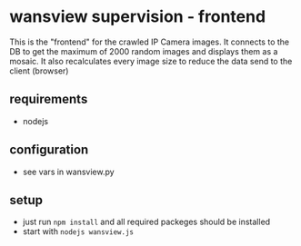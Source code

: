# wansview supervision - frontend
This is the "frontend" for the crawled IP Camera images. It connects to the DB to get the maximum of 2000 random images and displays them as a mosaic. It also recalculates every image size to reduce the data send to the client (browser)

## requirements
* nodejs

## configuration
* see vars in wansview.py

## setup
* just run `npm install` and all required packeges should be installed
* start with `nodejs wansview.js`
